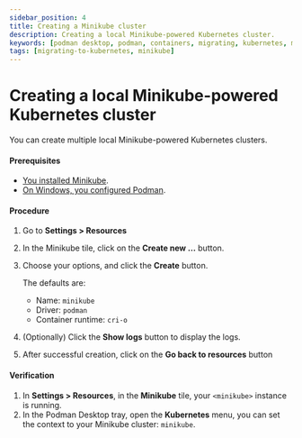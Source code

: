```yaml
---
sidebar_position: 4
title: Creating a Minikube cluster
description: Creating a local Minikube-powered Kubernetes cluster.
keywords: [podman desktop, podman, containers, migrating, kubernetes, minikube]
tags: [migrating-to-kubernetes, minikube]
---
```


# Creating a local Minikube-powered Kubernetes cluster

You can create multiple local Minikube-powered Kubernetes clusters.

#### Prerequisites

- [You installed Minikube](/docs/minikube/installing).
- [On Windows, you configured Podman](/docs/minikube/configuring-podman-for-minikube-on-windows).

#### Procedure

1. Go to **<icon icon="fa-solid fa-cog" size="lg" /> Settings > Resources**
1. In the Minikube tile, click on the **Create new ...** button.
1. Choose your options, and click the **Create** button.

   The defaults are:

   - Name: `minikube`
   - Driver: `podman`
   - Container runtime: `cri-o`

1. (Optionally) Click the **Show logs** button to display the logs.
1. After successful creation, click on the **Go back to resources** button

#### Verification

1. In **<icon icon="fa-solid fa-cog" size="lg" /> Settings > Resources**, in the **Minikube** tile, your `<minikube>` instance is running.
1. In the Podman Desktop tray, open the **Kubernetes** menu, you can set the context to your Minikube cluster: `minikube`.
